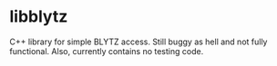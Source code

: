 libblytz
========

C++ library for simple BLYTZ access. Still buggy as hell and not fully
functional. Also, currently contains no testing code.
